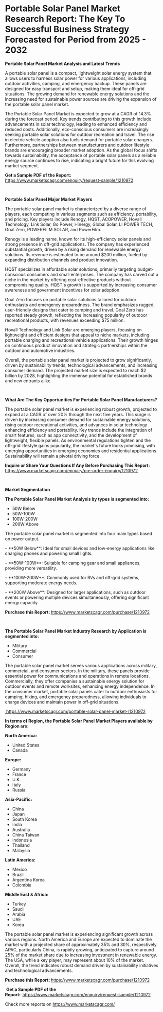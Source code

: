 <p><h1>Portable Solar Panel Market Research Report: The Key To Successful Business Strategy Forecasted for Period from 2025 - 2032</h1></p><p><strong>Portable Solar Panel Market Analysis and Latest Trends</strong></p>
<p><p>A portable solar panel is a compact, lightweight solar energy system that allows users to harness solar power for various applications, including outdoor activities, camping, and emergency backup. These panels are designed for easy transport and setup, making them ideal for off-grid situations. The growing demand for renewable energy solutions and the increasing need for sustainable power sources are driving the expansion of the portable solar panel market.</p><p>The Portable Solar Panel Market is expected to grow at a CAGR of 14.3% during the forecast period. Key trends contributing to this growth include advancements in solar technology, leading to enhanced efficiency and reduced costs. Additionally, eco-conscious consumers are increasingly seeking portable solar solutions for outdoor recreation and travel. The rise in electric vehicle adoption also fuels demand for portable solar chargers. Furthermore, partnerships between manufacturers and outdoor lifestyle brands are encouraging broader market adoption. As the global focus shifts towards sustainability, the acceptance of portable solar panels as a reliable energy source continues to rise, indicating a bright future for this evolving market segment.</p></p>
<p><strong>Get a Sample PDF of the Report:&nbsp;</strong> <a href="https://www.marketscagr.com/enquiry/request-sample/1210972?utm_campaign=3528&utm_medium=2&utm_source=Github&utm_content=ia&utm_term=24032025&utm_id=portable-solar-panel">https://www.marketscagr.com/enquiry/request-sample/1210972</a></p>
<p>&nbsp;</p>
<p><strong>Portable Solar Panel Major Market Players</strong></p>
<p><p>The portable solar panel market is characterized by a diverse range of players, each competing in various segments such as efficiency, portability, and pricing. Key players include Renogy, HQST, ACOPOWER, Hovall Technology, Link Solar, Go Power, Hinergy, Global Solar, LI POWER TECH, Goal Zero, POWERFILM SOLAR, and PowerFilm.</p><p>Renogy is a leading name, known for its high-efficiency solar panels and strong presence in off-grid applications. The company has experienced substantial growth, driven by a rising demand for renewable energy solutions. Its revenue is estimated to be around $200 million, fueled by expanding distribution channels and product innovation.</p><p>HQST specializes in affordable solar solutions, primarily targeting budget-conscious consumers and small enterprises. The company has carved out a niche in the market by offering cost-effective products without compromising quality. HQST's growth is supported by increasing consumer awareness and government incentives for solar adoption.</p><p>Goal Zero focuses on portable solar solutions tailored for outdoor enthusiasts and emergency preparedness. The brand emphasizes rugged, user-friendly designs that cater to camping and travel. Goal Zero has reported steady growth, reflecting the increasing popularity of outdoor recreational products, with revenues exceeding $75 million.</p><p>Hovall Technology and Link Solar are emerging players, focusing on lightweight and efficient designs that appeal to niche markets, including portable charging and recreational vehicle applications. Their growth hinges on continuous product innovation and strategic partnerships within the outdoor and automotive industries.</p><p>Overall, the portable solar panel market is projected to grow significantly, driven by sustainability trends, technological advancements, and increasing consumer demand. The projected market size is expected to reach $2 billion by 2028, highlighting the immense potential for established brands and new entrants alike.</p></p>
<p>&nbsp;</p>
<p><strong>What Are The Key Opportunities For Portable Solar Panel Manufacturers?</strong></p>
<p><p>The portable solar panel market is experiencing robust growth, projected to expand at a CAGR of over 20% through the next five years. This surge is driven by increasing consumer demand for sustainable energy solutions, rising outdoor recreational activities, and advances in solar technology enhancing efficiency and portability. Key trends include the integration of smart features, such as app connectivity, and the development of lightweight, flexible panels. As environmental regulations tighten and the off-grid lifestyle gains popularity, the market's future looks promising, with emerging opportunities in emerging economies and residential applications. Sustainability will remain a pivotal driving force.</p></p>
<p><strong>Inquire or Share Your Questions If Any Before Purchasing This Report:</strong> <a href="https://www.marketscagr.com/enquiry/pre-order-enquiry/1210972?utm_campaign=3528&utm_medium=2&utm_source=Github&utm_content=ia&utm_term=24032025&utm_id=portable-solar-panel">https://www.marketscagr.com/enquiry/pre-order-enquiry/1210972</a></p>
<p>&nbsp;</p>
<p><strong>Market Segmentation</strong></p>
<p><strong>The Portable Solar Panel Market Analysis by types is segmented into:</strong></p>
<p><ul><li>50W Below</li><li>50W-100W</li><li>100W-200W</li><li>200W Above</li></ul></p>
<p><p>The portable solar panel market is segmented into four main types based on power output. </p><p>- **50W Below**: Ideal for small devices and low-energy applications like charging phones and powering small lights.  </p><p>- **50W-100W**: Suitable for camping gear and small appliances, providing more versatility.  </p><p>- **100W-200W**: Commonly used for RVs and off-grid systems, supporting moderate energy needs.  </p><p>- **200W Above**: Designed for larger applications, such as outdoor events or powering multiple devices simultaneously, offering significant energy capacity.</p></p>
<p><strong>Purchase this Report:&nbsp;</strong><a href="https://www.marketscagr.com/purchase/1210972?utm_campaign=3528&utm_medium=2&utm_source=Github&utm_content=ia&utm_term=24032025&utm_id=portable-solar-panel">https://www.marketscagr.com/purchase/1210972</a></p>
<p>&nbsp;</p>
<p><strong>The Portable Solar Panel Market Industry Research by Application is segmented into:</strong></p>
<p><ul><li>Military</li><li>Commercial</li><li>Consumer</li></ul></p>
<p><p>The portable solar panel market serves various applications across military, commercial, and consumer sectors. In the military, these panels provide essential power for communications and operations in remote locations. Commercially, they offer companies a sustainable energy solution for outdoor events and remote worksites, enhancing energy independence. In the consumer market, portable solar panels cater to outdoor enthusiasts for camping, hiking, and emergency preparedness, allowing individuals to charge devices and maintain power in off-grid situations.</p></p>
<p><a href="https://www.marketscagr.com/portable-solar-panel-market-r1210972?utm_campaign=3528&utm_medium=2&utm_source=Github&utm_content=ia&utm_term=24032025&utm_id=portable-solar-panel">&nbsp;https://www.marketscagr.com/portable-solar-panel-market-r1210972</a></p>
<p><strong>In terms of Region, the Portable Solar Panel Market Players available by Region are:</strong></p>
<p>
    <p> <strong> North America: </strong>
        <ul>
            <li>United States</li>
            <li>Canada</li>
        </ul>
        </p> 
    <p> <strong> Europe: </strong>
        <ul>
            <li>Germany</li>
            <li>France</li>
            <li>U.K.</li>
            <li>Italy</li>
            <li>Russia</li>
        </ul>
        </p> 
    <p> <strong> Asia-Pacific: </strong>
        <ul>
            <li>China</li>
            <li>Japan</li>
            <li>South Korea</li>
            <li>India</li>
            <li>Australia</li>
            <li>China Taiwan</li>
            <li>Indonesia</li>
            <li>Thailand</li>
            <li>Malaysia</li>
        </ul>
        </p> 
    <p> <strong> Latin America: </strong>
        <ul>
            <li>Mexico</li>
            <li>Brazil</li>
            <li>Argentina Korea</li>
            <li>Colombia</li>
        </ul>
        </p> 
    <p> <strong> Middle East & Africa: </strong>
        <ul>
            <li>Turkey</li>
            <li>Saudi</li>
            <li>Arabia</li>
            <li>UAE</li>
            <li>Korea</li>
        </ul>
    </p>
    </p>
<p><p>The portable solar panel market is experiencing significant growth across various regions. North America and Europe are expected to dominate the market with a projected share of approximately 35% and 30%, respectively. APAC, particularly China, is rapidly growing, anticipated to capture around 25% of the market share due to increasing investment in renewable energy. The USA, while a key player, may represent about 10% of the market. Overall, the trend indicates robust demand driven by sustainability initiatives and technological advancements.</p></p>
<p><strong>Purchase this Report: </strong><a href="https://www.marketscagr.com/purchase/1210972?utm_campaign=3528&utm_medium=2&utm_source=Github&utm_content=ia&utm_term=24032025&utm_id=portable-solar-panel">https://www.marketscagr.com/purchase/1210972</a></p>
<p>&nbsp;<strong>Get a Sample PDF of the Report:&nbsp;&nbsp;</strong><a href="https://www.marketscagr.com/enquiry/request-sample/1210972?utm_campaign=3528&utm_medium=2&utm_source=Github&utm_content=ia&utm_term=24032025&utm_id=portable-solar-panel">https://www.marketscagr.com/enquiry/request-sample/1210972</a></p>
<p><strong></strong></p>
<p>Check more reports on <a href="https://www.marketscagr.com/?utm_campaign=3528&utm_medium=2&utm_source=Github&utm_content=ia&utm_term=24032025&utm_id=portable-solar-panel">https://www.marketscagr.com/</a></p>